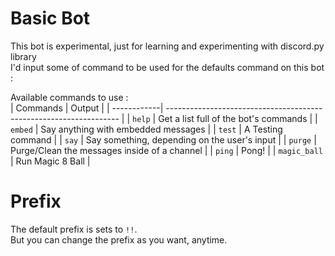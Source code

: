 # Basic Bot
This bot is experimental, just for learning and experimenting with discord.py library <br>
I'd input some of command to be used for the defaults command on this bot :<br>

Available commands to use :
<br>
| Commands    | Output                                                             |
| ------------| ------------------------------------------------------------------ |
| `help`       | Get a list full of the bot's commands  |
| `embed`      | Say anything with embedded messages |
| `test`       | A Testing command       |
| `say`        | Say something, depending on the user's input |
| `purge`      | Purge/Clean the messages inside of a channel |
| `ping`       | Pong!    |
| `magic_ball` | Run Magic 8 Ball                   |

# Prefix
The default prefix is sets to `!!`.<br>
But you can change the prefix as you want, anytime.<br>
